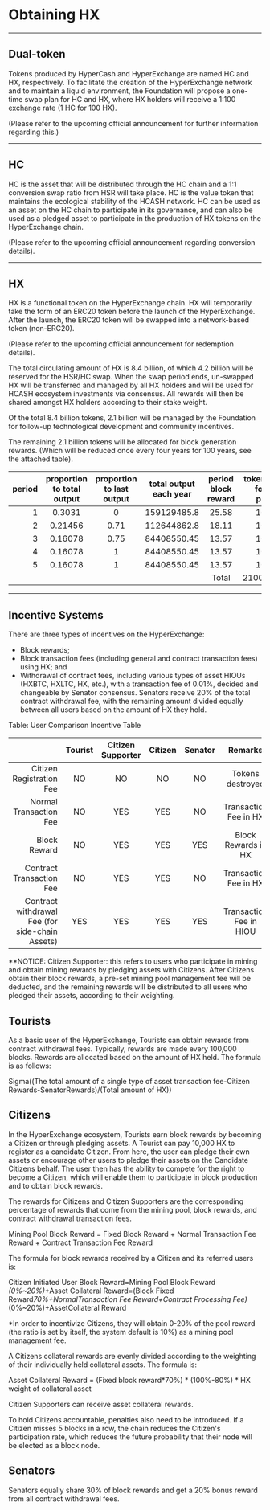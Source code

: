 # Obtaining HX

---

## Dual-token

Tokens produced by HyperCash and HyperExchange are named HC and HX, respectively. To facilitate the creation of the HyperExchange network and to maintain a liquid environment, the Foundation will propose a one-time swap plan for HC and HX, where HX holders will receive a 1:100 exchange rate (1 HC for 100 HX).
 
(Please refer to the upcoming official announcement for further information regarding this.)

---

## HC

HC is the asset that will be distributed through the HC chain and a 1:1 conversion swap ratio from HSR will take place. HC is the value token that maintains the ecological stability of the HCASH network. HC can be used as an asset on the HC chain to participate in its governance, and can also be used as a pledged asset to participate in the production of HX tokens on the HyperExchange chain.
 
(Please refer to the upcoming official announcement regarding conversion details).

---

## HX

HX is a functional token on the HyperExchange chain. HX will temporarily take the form of an ERC20 token before the launch of the HyperExchange. After the launch, the ERC20 token will be swapped into a network-based token (non-ERC20). 

(Please refer to the upcoming official announcement for redemption details).

The total circulating amount of HX is 8.4 billion, of which 4.2 billion will be reserved for the HSR/HC swap. When the swap period ends, un-swapped HX will be transferred and managed by all HX holders and will be used for HCASH ecosystem investments via consensus. All rewards will then be shared amongst HX holders according to their stake weight.
 
Of the total 8.4 billion tokens, 2.1 billion will be managed by the Foundation for follow-up technological development and community incentives.
 
The remaining 2.1 billion tokens will be allocated for block generation rewards. (Which will be reduced once every four years for 100 years, see the attached table).

| period| proportion to total output | proportion to last output | total output each year | period block reward | token output for this period |
| ---------:|:----:|:---------:|:------:|:------:|:------:|
| 1      | 0.3031  | 0   | 159129485.8 | 25.58   | 10000   |
| 2      | 0.21456 | 0.71| 112644862.8 | 18.11   | 10000   |
| 3      | 0.16078 | 0.75| 84408550.45 | 13.57   | 10000   |
| 4      | 0.16078 | 1   | 84408550.45 | 13.57   | 10000   |
| 5      | 0.16078 | 1   | 84408550.45 | 13.57   | 10000   |
||||                                   | Total  | 2100000000|

---

## Incentive Systems

There are three types of incentives on the HyperExchange:

*	Block rewards;
*	Block transaction fees (including general and contract transaction fees) using HX; and
*	Withdrawal of contract fees, including various types of asset HIOUs (HXBTC, HXLTC, HX, etc.), with a transaction fee of 0.01%, decided and changeable by Senator consensus. Senators receive 20% of the total contract withdrawal fee, with the remaining amount divided equally between all users based on the amount of HX they hold.

Table: User Comparison Incentive Table

|                          | Tourist | Citizen Supporter | Citizen | Senator | Remarks |
| ---------:|:----:|:---------:|:------:|:---------:|:------:|
| Citizen Registration Fee| NO    | NO          | NO       | NO | Tokens destroyed|
| Normal Transaction Fee  | NO    | YES         | YES      | NO | Transaction Fee in HX|
| Block Reward            | NO    | YES         | YES      | YES| Block Rewards in HX|
| Contract Transaction Fee| NO    | YES         | YES      | NO |Transaction Fee in HX|
| Contract withdrawal Fee (for side-chain Assets)| YES     | YES| YES      | YES         | Transaction Fee in HIOU|

**NOTICE: Citizen Supporter: this refers to users who participate in mining and obtain mining rewards by pledging assets with Citizens. After Citizens obtain their block rewards, a pre-set mining pool management fee will be deducted, and the remaining rewards will be distributed to all users who pledged their assets, according to their weighting.

## Tourists

As a basic user of the HyperExchange, Tourists can obtain rewards from contract withdrawal fees. Typically, rewards are made every 100,000 blocks. Rewards are allocated based on the amount of HX held. The formula is as follows:

Sigma((The total amount of a single type of asset transaction fee-Citizen Rewards-SenatorRewards)/(Total amount of HX))

## Citizens

In the HyperExchange ecosystem, Tourists earn block rewards by becoming a Citizen or through pledging assets. A Tourist can pay 10,000 HX to register as a candidate Citizen. From here, the user can pledge their own assets or encourage other users to pledge their assets on the Candidate Citizens behalf. The user then has the ability to compete for the right to become a Citizen, which will enable them to participate in block production and to obtain block rewards.

The rewards for Citizens and Citizen Supporters are the corresponding percentage of rewards that come from the mining pool, block rewards, and contract withdrawal transaction fees.

Mining Pool Block Reward = Fixed Block Reward + Normal Transaction Fee Reward + Contract Transaction Fee Reward

The formula for block rewards received by a Citizen and its referred users is:

Citizen Initiated User Block Reward=Mining Pool Block Reward *(0%~20%)*+Asset Collateral Reward=(Block Fixed Reward*70%+NormalTransaction Fee Reward+Contract Processing Fee)*(0%~20%)+AssetCollateral Reward

*In order to incentivize Citizens, they will obtain 0-20% of the pool reward (the ratio is set by itself, the system default is 10%) as a mining pool management fee.

A Citizens collateral rewards are evenly divided according to the weighting of their individually held collateral assets.  The formula is:

Asset Collateral Reward = (Fixed block reward*70%) * (100%-80%) * HX weight of collateral asset

Citizen Supporters can receive asset collateral rewards. 

To hold Citizens accountable, penalties also need to be introduced. If a Citizen misses 5 blocks in a row, the chain reduces the Citizen's participation rate, which reduces the future probability that their node will be elected as a block node.

## Senators

Senators equally share 30% of block rewards and get a 20% bonus reward from all contract withdrawal fees.
